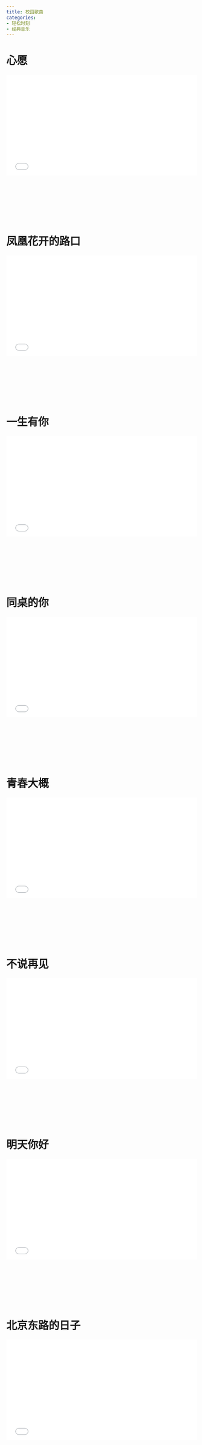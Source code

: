 ```yaml
---
title: 校园歌曲
categories: 
- 轻松时刻
- 经典音乐
---
```


# 心愿

<div style="position: relative; width: 100%; height: 0; padding-bottom: 75%;">
<iframe src="//player.bilibili.com/player.html?aid=20002364&bvid=BV1tW41147mU&cid=32629842&page=1&high_quality=1&danmaku=0" scrolling="no" border="0" frameborder="no" framespacing="0" allowfullscreen="true" style="position: absolute; width: 100%; height: 70%; Left: 0; top: 0;"></iframe></div>

# 凤凰花开的路口

<div style="position: relative; width: 100%; height: 0; padding-bottom: 75%;">
<iframe src="//player.bilibili.com/player.html?aid=455387041&bvid=BV1B5411x7eP&cid=184607854&page=1&high_quality=1&danmaku=0" scrolling="no" border="0" frameborder="no" framespacing="0" allowfullscreen="true" style="position: absolute; width: 100%; height: 70%; Left: 0; top: 0;"></iframe></div>

# 一生有你

<div style="position: relative; width: 100%; height: 0; padding-bottom: 75%;">
<iframe src="//player.bilibili.com/player.html?aid=671871969&bvid=BV1GU4y1s7J1&cid=301831859&page=1&high_quality=1&danmaku=0" scrolling="no" border="0" frameborder="no" framespacing="0" allowfullscreen="true" style="position: absolute; width: 100%; height: 70%; Left: 0; top: 0;"></iframe></div>

# 同桌的你

<div style="position: relative; width: 100%; height: 0; padding-bottom: 75%;">
<iframe src="//player.bilibili.com/player.html?aid=94698835&bvid=BV1aE411M7Hg&cid=161662712&page=1&high_quality=1&danmaku=0" scrolling="no" border="0" frameborder="no" framespacing="0" allowfullscreen="true" style="position: absolute; width: 100%; height: 70%; Left: 0; top: 0;"></iframe></div>

# 青春大概

<div style="position: relative; width: 100%; height: 0; padding-bottom: 75%;">
<iframe src="//player.bilibili.com/player.html?aid=70344658&bvid=BV1pJ411F7AJ&cid=121859416&page=1&high_quality=1&danmaku=0" scrolling="no" border="0" frameborder="no" framespacing="0" allowfullscreen="true" style="position: absolute; width: 100%; height: 70%; Left: 0; top: 0;"></iframe></div>

# 不说再见

<div style="position: relative; width: 100%; height: 0; padding-bottom: 75%;">
<iframe src="//player.bilibili.com/player.html?aid=716037494&bvid=BV1nQ4y19723&cid=350959988&page=1&high_quality=1&danmaku=0" scrolling="no" border="0" frameborder="no" framespacing="0" allowfullscreen="true" style="position: absolute; width: 100%; height: 70%; Left: 0; top: 0;"></iframe></div>

# 明天你好

<div style="position: relative; width: 100%; height: 0; padding-bottom: 75%;">
<iframe src="//player.bilibili.com/player.html?aid=760937001&bvid=BV1m64y1k7rQ&cid=347899048&page=1&high_quality=1&danmaku=0" scrolling="no" border="0" frameborder="no" framespacing="0" allowfullscreen="true" style="position: absolute; width: 100%; height: 70%; Left: 0; top: 0;"></iframe></div>

# 北京东路的日子

<div style="position: relative; width: 100%; height: 0; padding-bottom: 75%;">
<iframe src="//player.bilibili.com/player.html?aid=81124384&bvid=BV1xJ411a7dX&cid=138839059&page=1&high_quality=1&danmaku=0" scrolling="no" border="0" frameborder="no" framespacing="0" allowfullscreen="true" style="position: absolute; width: 100%; height: 70%; Left: 0; top: 0;"></iframe></div>

# 怀念青春

<div style="position: relative; width: 100%; height: 0; padding-bottom: 75%;">
<iframe src="//player.bilibili.com/player.html?aid=82360159&bvid=BV12J411V7h1&cid=140915068&page=1&high_quality=1&danmaku=0" scrolling="no" border="0" frameborder="no" framespacing="0" allowfullscreen="true" style="position: absolute; width: 100%; height: 70%; Left: 0; top: 0;"></iframe></div>